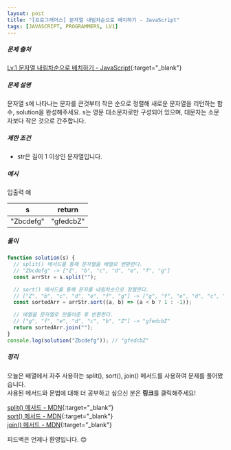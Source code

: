 ```yaml
---
layout: post
title: "[프로그래머스] 문자열 내림차순으로 배치하기 - JavaScript"
tags: [JAVASCRIPT, PROGRAMMERS, LV1]
---
```


##### 문제 출처

[Lv.1 문자열 내림차순으로 배치하기 - JavaScript](https://programmers.co.kr/learn/courses/30/lessons/12917?language=javascript){:target="\_blank"}

##### 문제 설명

문자열 s에 나타나는 문자를 큰것부터 작은 순으로 정렬해 새로운 문자열을 리턴하는 함수, solution을 완성해주세요.
s는 영문 대소문자로만 구성되어 있으며, 대문자는 소문자보다 작은 것으로 간주합니다.

##### 제한 조건

- str은 길이 1 이상인 문자열입니다.

##### 예시

입출력 예

| s         | return    |
| --------- | --------- |
| "Zbcdefg" | "gfedcbZ" |

##### 풀이

```javascript
function solution(s) {
  // split() 메서드를 통해 문자열을 배열로 변환한다.
  // "Zbcdefg" -> ["Z", "b", "c", "d", "e", "f", "g"]
  const arrStr = s.split("");

  // sort() 메서드를 통해 문자를 내림차순으로 정렬한다.
  // ["Z", "b", "c", "d", "e", "f", "g"] -> ["g", "f", "e", "d", "c", "b", "Z"]
  const sortedArr = arrStr.sort((a, b) => (a < b ? 1 : -1));

  // 배열을 문자열로 만들어준 후 반환한다.
  // ["g", "f", "e", "d", "c", "b", "Z"] -> "gfedcbZ"
  return sortedArr.join("");
}
console.log(solution("Zbcdefg")); // "gfedcbZ"
```

##### 정리

오늘은 배열에서 자주 사용하는 split(), sort(), join() 메서드를 사용하여 문제를 풀어봤습니다.<br />
사용된 메서드와 문법에 대해 더 공부하고 싶으신 분은 **링크**를 클릭해주세요!

[split() 메서드 - MDN](https://developer.mozilla.org/ko/docs/Web/JavaScript/Reference/Global_Objects/String/split){:target="\_blank"}<br />
[sort() 메서드 - MDN](https://developer.mozilla.org/ko/docs/Web/JavaScript/Reference/Global_Objects/Array/sort){:target="\_blank"}<br />
[join() 메서드 - MDN](https://developer.mozilla.org/ko/docs/Web/JavaScript/Reference/Global_Objects/Array/join){:target="\_blank"}

피드백은 언제나 환영입니다. 😊
